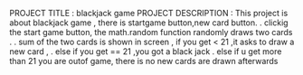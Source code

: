 
PROJECT TITLE : blackjack game
PROJECT DESCRIPTION : 
         This project is about blackjack game , there is startgame button,new card button. 
         . clickig the start game button, the math.random function randomly draws two cards .
         . sum of the two cards is shown in screen , if you get < 21 ,it asks to draw a new card ,
         . else if you get == 21 ,you got a black jack
         . else if u get more than 21 you are outof game, there is no new cards are drawn afterwards
         
      
